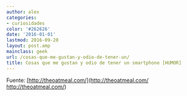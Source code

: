 ```yaml
---
author: alex
categories:
- curiosidades
color: '#262626'
date: '2016-01-01'
lastmod: 2016-09-20
layout: post.amp
mainclass: geek
url: /cosas-que-me-gustan-y-odio-de-tener-un/
title: Cosas que me gustan y odio de tener un smartphone [HUMOR]
---
```


<figure>
    <a href="https://3.bp.blogspot.com/-CJyM4IL1WA0/TkvvBHtN1TI/AAAAAAAAAuI/7_KZkLlzAok/s1600/1.png"><amp-img width="581" height="494" layout="responsive"  src="https://3.bp.blogspot.com/-CJyM4IL1WA0/TkvvBHtN1TI/AAAAAAAAAuI/7_KZkLlzAok/s1600/1.png"></amp-img></a>
</figure>

<!--more--><!--ad-->

<figure>
    <a href="https://2.bp.blogspot.com/-aPJ-XUYzKx8/TkvvBRxT-jI/AAAAAAAAAuQ/rrEYvG2Lttc/s1600/3.png"><amp-img width="588" height="767" layout="responsive"  src="https://2.bp.blogspot.com/-aPJ-XUYzKx8/TkvvBRxT-jI/AAAAAAAAAuQ/rrEYvG2Lttc/s1600/3.png"></amp-img></a>
</figure>

<figure>
    <a href="https://4.bp.blogspot.com/-KgxlqoIYV8I/TkvvByrDHoI/AAAAAAAAAuY/JyYbyKm3a7s/s1600/4.png"  ><amp-img width="508" height="1309" layout="responsive"  src="https://4.bp.blogspot.com/-KgxlqoIYV8I/TkvvByrDHoI/AAAAAAAAAuY/JyYbyKm3a7s/s1600/4.png"></amp-img></a>
</figure>

<figure>
    <a href="https://4.bp.blogspot.com/-3E-_uL25cS4/TkvvCBheG-I/AAAAAAAAAug/MZ2mRo8hRpQ/s1600/5.png"  ><amp-img width="558" height="1600" layout="responsive"  src="https://4.bp.blogspot.com/-3E-_uL25cS4/TkvvCBheG-I/AAAAAAAAAug/MZ2mRo8hRpQ/s1600/5.png"></amp-img></a>
</figure>

<figure>
    <a href="https://3.bp.blogspot.com/-GSQJlaYUagU/TkvvCkJr8tI/AAAAAAAAAuo/sMZxYTThkWg/s1600/7.png"  ><amp-img width="604" height="470" layout="responsive"  src="https://3.bp.blogspot.com/-GSQJlaYUagU/TkvvCkJr8tI/AAAAAAAAAuo/sMZxYTThkWg/s1600/7.png"></amp-img></a>
</figure>

<figure>
    <a href="https://4.bp.blogspot.com/-jzWxU1bXjHk/TkvvKi3gfNI/AAAAAAAAAuw/aQK01ps_gLo/s1600/8.png"  ><amp-img width="541" height="1144" layout="responsive"  src="https://4.bp.blogspot.com/-jzWxU1bXjHk/TkvvKi3gfNI/AAAAAAAAAuw/aQK01ps_gLo/s1600/8.png"></amp-img></a>
</figure>

<figure>
    <a href="https://4.bp.blogspot.com/-77SLqwtT_78/TkvvK_Y3YhI/AAAAAAAAAu4/rvO-e1b8_g4/s1600/11.png"  ><amp-img width="524" height="601" layout="responsive"  src="https://4.bp.blogspot.com/-77SLqwtT_78/TkvvK_Y3YhI/AAAAAAAAAu4/rvO-e1b8_g4/s1600/11.png"></amp-img></a>
</figure>

Fuente: [http://theoatmeal.com/](http://theoatmeal.com/ http://theoatmeal.com/)
